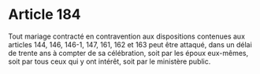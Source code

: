 # Article 184

Tout mariage contracté en contravention aux dispositions contenues aux articles 144, 146, 146-1, 147, 161, 162 et 163 peut être attaqué, dans un délai de trente ans à compter de sa célébration, soit par les époux eux-mêmes, soit par tous ceux qui y ont intérêt, soit par le ministère public.
